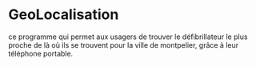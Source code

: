 # GeoLocalisation


ce programme qui permet aux usagers de trouver le défibrillateur le plus proche de là où ils se trouvent pour la ville de montpelier, grâce à leur téléphone portable.
